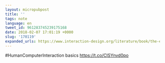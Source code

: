 ```yaml
---
layout: micropubpost
title: ''
tags: note
language: en
tweet_id: 961283745239175168
date: 2018-02-07 17:01:19 +0000
slug: '170119'
expanded_urls: https://www.interaction-design.org/literature/book/the-encyclopedia-of-human-computer-interaction-2nd-ed/human-computer-interaction-brief-intro
---
```

#HumanComputerInteraction basics https://t.co/ClSYnvd0po

